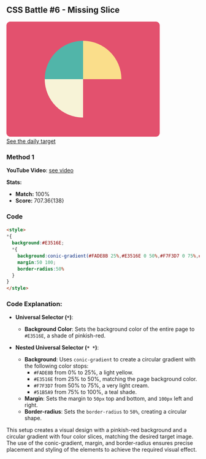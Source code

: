 ## CSS Battle #6 - Missing Slice

![picture of daily target](./images/006.png)  
[See the daily target](https://cssbattle.dev/play/6)

### Method 1

**YouTube Video**: [see video](https://www.youtube.com/watch?v=xgSBFYonUuA)

**Stats:**

- **Match:** 100%
- **Score:** 707.36{138}

### Code

```html
<style>
*{
  background:#E3516E;
  *{
    background:conic-gradient(#FADE8B 25%,#E3516E 0 50%,#F7F3D7 0 75%,#51B5A9 0);
    margin:50 100;
    border-radius:50%
  }
}
</style>
```

### Code Explanation:

- **Universal Selector (`*`)**:
  - **Background Color**: Sets the background color of the entire page to `#E3516E`, a shade of pinkish-red.

- **Nested Universal Selector (`* *`)**:
  - **Background**: Uses `conic-gradient` to create a circular gradient with the following color stops:
    - `#FADE8B` from 0% to 25%, a light yellow.
    - `#E3516E` from 25% to 50%, matching the page background color.
    - `#F7F3D7` from 50% to 75%, a very light cream.
    - `#51B5A9` from 75% to 100%, a teal shade.
  - **Margin**: Sets the margin to `50px` top and bottom, and `100px` left and right.
  - **Border-radius**: Sets the `border-radius` to `50%`, creating a circular shape.

This setup creates a visual design with a pinkish-red background and a circular gradient with four color slices, matching the desired target image. The use of the conic-gradient, margin, and border-radius ensures precise placement and styling of the elements to achieve the required visual effect.